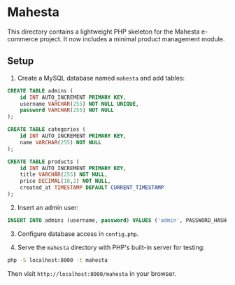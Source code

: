 # Mahesta

This directory contains a lightweight PHP skeleton for the Mahesta e-commerce project. It now includes a minimal product management module.

## Setup

1. Create a MySQL database named `mahesta` and add tables:

```sql
CREATE TABLE admins (
    id INT AUTO_INCREMENT PRIMARY KEY,
    username VARCHAR(255) NOT NULL UNIQUE,
    password VARCHAR(255) NOT NULL
);

CREATE TABLE categories (
    id INT AUTO_INCREMENT PRIMARY KEY,
    name VARCHAR(255) NOT NULL
);

CREATE TABLE products (
    id INT AUTO_INCREMENT PRIMARY KEY,
    title VARCHAR(255) NOT NULL,
    price DECIMAL(10,2) NOT NULL,
    created_at TIMESTAMP DEFAULT CURRENT_TIMESTAMP
);
```

2. Insert an admin user:

```sql
INSERT INTO admins (username, password) VALUES ('admin', PASSWORD_HASH('secret', PASSWORD_DEFAULT));
```

3. Configure database access in `config.php`.

4. Serve the `mahesta` directory with PHP's built-in server for testing:

```bash
php -S localhost:8000 -t mahesta
```

Then visit `http://localhost:8000/mahesta` in your browser.
